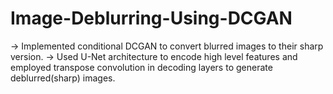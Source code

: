 # Image-Deblurring-Using-DCGAN
-> Implemented conditional DCGAN to convert blurred images to their sharp version. -> Used U-Net architecture to encode high level features and employed transpose convolution in decoding layers to generate deblurred(sharp) images.
